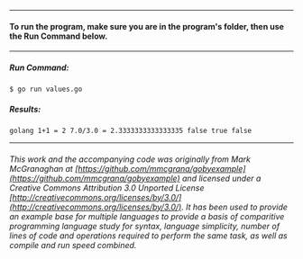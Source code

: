 ___
#### To run the program, make sure you are in the program's folder, then use the Run Command below.
___
##### Run Command:

`$ go run values.go`

##### Results:
`
golang
1+1 = 2
7.0/3.0 = 2.3333333333333335
false
true
false
`
___

###### This work and the accompanying code was originally from Mark McGranaghan at [https://github.com/mmcgrana/gobyexample](https://github.com/mmcgrana/gobyexample) and licensed under a Creative Commons Attribution 3.0 Unported License [http://creativecommons.org/licenses/by/3.0/](http://creativecommons.org/licenses/by/3.0/). It has been used to provide an example base for multiple languages to provide a basis of comparitive programming language study for syntax, language simplicity, number of lines of code and operations required to perform the same task, as well as compile and run speed combined.